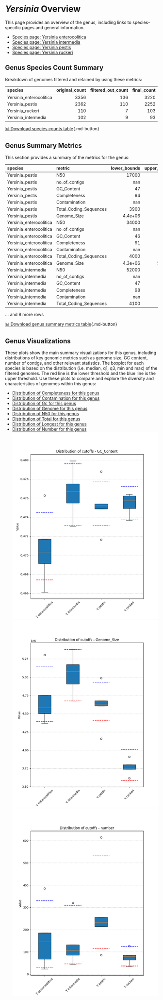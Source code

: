 # *Yersinia* Overview
This page provides an overview of the genus, including links to species-specific pages and general information.

- [Species page: Yersinia enterocolitica](Yersinia_enterocolitica/index.md)
- [Species page: Yersinia intermedia](Yersinia_intermedia/index.md)
- [Species page: Yersinia pestis](Yersinia_pestis/index.md)
- [Species page: Yersinia ruckeri](Yersinia_ruckeri/index.md)
## Genus Species Count Summary
Breakdown of genomes filtered and retained by using these metrics:

| species                 |   original_count |   filtered_out_count |   final_count |
|:------------------------|-----------------:|---------------------:|--------------:|
| Yersinia_enterocolitica |             3356 |                  136 |          3220 |
| Yersinia_pestis         |             2362 |                  110 |          2252 |
| Yersinia_ruckeri        |              110 |                    7 |           103 |
| Yersinia_intermedia     |              102 |                    9 |            93 |


[📊 Download species counts table](species_counts.csv){.md-button}
## Genus Summary Metrics
This section provides a summary of the metrics for the genus:

| species                 | metric                 |   lower_bounds |   upper_bounds |
|:------------------------|:-----------------------|---------------:|---------------:|
| Yersinia_pestis         | N50                    |    17000       |      nan       |
| Yersinia_pestis         | no_of_contigs          |      nan       |      540       |
| Yersinia_pestis         | GC_Content             |       47       |       48       |
| Yersinia_pestis         | Completeness           |       94       |      nan       |
| Yersinia_pestis         | Contamination          |      nan       |        2       |
| Yersinia_pestis         | Total_Coding_Sequences |     3900       |     4600       |
| Yersinia_pestis         | Genome_Size            |        4.4e+06 |        5e+06   |
| Yersinia_enterocolitica | N50                    |    34000       |      nan       |
| Yersinia_enterocolitica | no_of_contigs          |      nan       |      330       |
| Yersinia_enterocolitica | GC_Content             |       46       |       48       |
| Yersinia_enterocolitica | Completeness           |       91       |      nan       |
| Yersinia_enterocolitica | Contamination          |      nan       |        5       |
| Yersinia_enterocolitica | Total_Coding_Sequences |     4000       |     5000       |
| Yersinia_enterocolitica | Genome_Size            |        4.3e+06 |        5.2e+06 |
| Yersinia_intermedia     | N50                    |    52000       |      nan       |
| Yersinia_intermedia     | no_of_contigs          |      nan       |      310       |
| Yersinia_intermedia     | GC_Content             |       47       |       48       |
| Yersinia_intermedia     | Completeness           |       98       |      nan       |
| Yersinia_intermedia     | Contamination          |      nan       |        3       |
| Yersinia_intermedia     | Total_Coding_Sequences |     4100       |     5100       |

... and 8 more rows


[📊 Download genus summary metrics table](genus_summary_metrics.csv){.md-button}
## Genus Visualizations
These plots show the main summary visualizations for this genus, including distributions of key genomic metrics such as genome size, GC content, number of contigs, and other relevant statistics. The boxplot for each species is based on the distribution (i.e. median, q1, q3, min and max) of the filtered genomes. The red line is the lower threshold and the blue line is the upper threshold. Use these plots to compare and explore the diversity and characteristics of genomes within this genus:

- [Distribution of Completeness for this genus](Completeness_Specific_boxplot_0.png)
- [Distribution of Contamination for this genus](Contamination_boxplot_0.png)
- [Distribution of Gc for this genus](GC_Content_boxplot_0.png)
- [Distribution of Genome for this genus](Genome_Size_boxplot_0.png)
- [Distribution of N50 for this genus](N50_boxplot_0.png)
- [Distribution of Total for this genus](Total_Coding_Sequences_boxplot_0.png)
- [Distribution of Longest for this genus](longest_boxplot_0.png)
- [Distribution of Number for this genus](number_boxplot_0.png)
![Distribution of Gc](GC_Content_boxplot_0.png)
![Distribution of Genome](Genome_Size_boxplot_0.png)
![Distribution of Number](number_boxplot_0.png)
